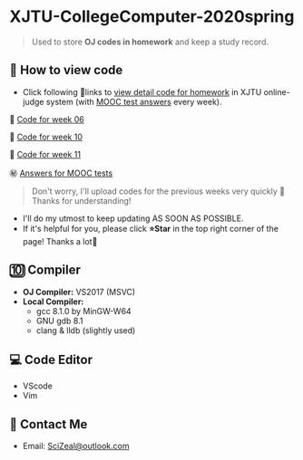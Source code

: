 # XJTU-CollegeComputer-2020spring
>   Used to store **OJ codes in homework** and keep a study record.

## :page_with_curl: How to view code

-   ​Click following :link:links to <u>view detail code for homework</u> in XJTU online-judge system (with <u>MOOC test answers</u> every week).

:pushpin: [Code for week 06](https://github.com/SciZeal/XJTU-CollegeComputer-2020spring/tree/master/wk-06)

:pushpin: [Code for week 10](https://github.com/SciZeal/XJTU-CollegeComputer-2020spring/tree/master/wk-10)

:pushpin: [Code for week 11](https://github.com/SciZeal/XJTU-CollegeComputer-2020spring/tree/master/wk-11)

:secret: ​[Answers for MOOC tests](https://github.com/SciZeal/XJTU-CollegeComputer-2020spring/tree/master/MOOCtests)

>   Don't worry, I'll upload codes for the previous weeks very quickly :calendar: Thanks for understanding!

-   I'll do my utmost to keep updating AS SOON AS POSSIBLE.
-   If it's helpful for you, please click **:star:Star** in the top right corner of the page! Thanks a lot:pray:

## :keycap_ten: Compiler

-   **OJ Compiler:** VS2017 (MSVC)
-   **Local Compiler:**
    - gcc 8.1.0 by MinGW-W64
    - GNU gdb 8.1
    - clang & lldb (slightly used)

## :computer: Code Editor

-   VScode
-   Vim

## :email: Contact Me

-   Email: SciZeal@outlook.com